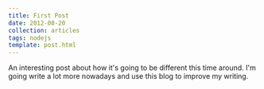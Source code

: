 ```yaml
---
title: First Post
date: 2012-08-20
collection: articles
tags: nodejs
template: post.html
---
```


An interesting post about how it's going to be different this time around. I'm going write a lot more nowadays and use this blog to improve my writing.